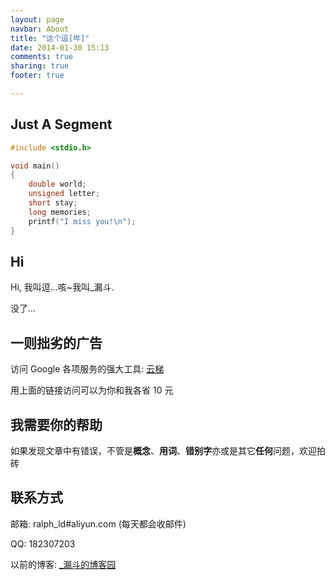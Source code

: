 ```yaml
---
layout: page
navbar: About
title: "这个逗[哔]"
date: 2014-01-30 15:13
comments: true
sharing: true
footer: true

---
```



## Just A Segment

```c 
#include <stdio.h>

void main()
{
	double world;
	unsigned letter;
	short stay;
	long memories;
	printf("I miss you!\n");
}
```

## Hi

Hi, 我叫逗...咳~我叫\_漏斗.

没了...

## 一则拙劣的广告

访问 Google 各项服务的强大工具: [云梯](http://ugetvpn.com/?r=694b573a7aadd55a)

用上面的链接访问可以为你和我各省 10 元


## 我需要你的帮助

如果发现文章中有错误，不管是**概念**、**用词**、**错别字**亦或是其它**任何**问题，欢迎拍砖

## 联系方式

邮箱: ralph\_ld#aliyun.com (每天都会收邮件)

QQ: 182307203

以前的博客: [\_漏斗的博客园](http://www.cnblogs.com/Ralph-Wang/)

